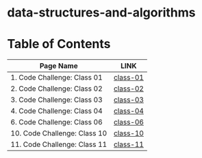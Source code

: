 # data-structures-and-algorithms


# Table of Contents

| Page Name        | LINK       |
| ------------- |:-------------:|
| 1. Code Challenge: Class 01     | [class-01](https://github.com/yazanbaker94/401-data-structures-and-algorithms/blob/main/array-reverse/README.md)|
| 2. Code Challenge: Class 02     | [class-02](https://github.com/yazanbaker94/401-data-structures-and-algorithms/blob/main/ArrayInMiddle/README.md)|
| 3. Code Challenge: Class 03     | [class-03](https://github.com/yazanbaker94/401-data-structures-and-algorithms/blob/main/ArrayBinarySearch/README.md)|
| 4. Code Challenge: Class 04     | [class-04](https://github.com/yazanbaker94/401-data-structures-and-algorithms/blob/main/linkedList/README.md)|
| 6. Code Challenge: Class 06    | [class-06](https://github.com/yazanbaker94/401-data-structures-and-algorithms/blob/main/linkedListInsertions/README.md)|
| 10. Code Challenge: Class 10    | [class-10](https://github.com/yazanbaker94/401-data-structures-and-algorithms/blob/main/stackqueue/README.md)|
| 11. Code Challenge: Class 11    | [class-11](https://github.com/yazanbaker94/401-data-structures-and-algorithms/blob/main/stack-queue-pseudo/README.md)|




